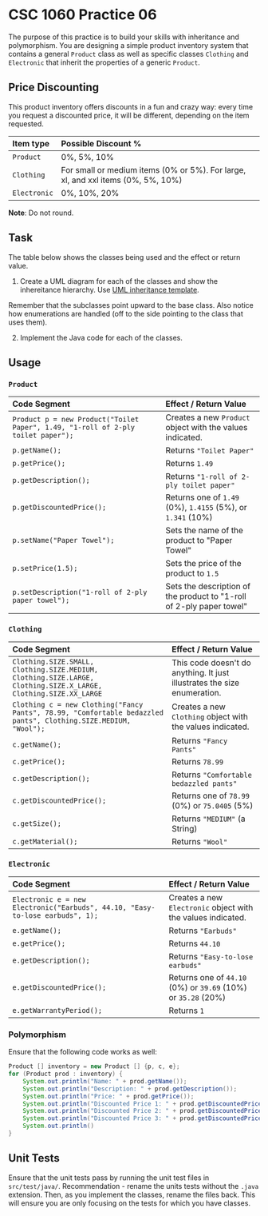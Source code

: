 # CSC 1060 Practice 06
The purpose of this practice is to build your skills with inheritance and polymorphism. You are designing a simple product inventory system that contains a general `Product` class as well as specific classes `Clothing` and `Electronic` that inherit the properties of a generic `Product`.

## Price Discounting
This product inventory offers discounts in a fun and crazy way: every time you request a discounted price, it will be different, depending on the item requested.

| Item type | Possible Discount % |
| :---      | :---                |
| `Product` | 0%, 5%, 10%         |
| `Clothing` | For small or medium items (0% or 5%). For large, xl, and xxl items (0%, 5%, 10%) |
| `Electronic` | 0%, 10%, 20% |

**Note**: Do not round. 

## Task
The table below shows the classes being used and the effect or return value. 

1. Create a UML diagram for each of the classes and show the inhereitance hierarchy. Use [UML inheritance template]( https://docs.google.com/drawings/d/1QgQlplDsZbgpl27zm9RZ-k4oppaLK8ZLDxMaXViPva8/edit?usp=sharing).

Remember that the subclasses point upward to the base class. Also notice how enumerations are handled (off to the side pointing to the class that uses them).


2. Implement the Java code for each of the classes. 

## Usage 
### `Product`
| Code Segment                                               |            Effect / Return Value       |
| :---                                                       |     :---                               |
| `Product p = new Product("Toilet Paper", 1.49, "1-roll of 2-ply toilet paper");` | Creates a new `Product` object with the values indicated.|
| `p.getName();` | Returns `"Toilet Paper"` |
| `p.getPrice();` | Returns `1.49` |
| `p.getDescription();` | Returns `"1-roll of 2-ply toilet paper"` |
| `p.getDiscountedPrice();` | Returns one of `1.49` (0%), `1.4155` (5%), or `1.341` (10%) |
| `p.setName("Paper Towel");` | Sets the name of the product to "Paper Towel" |
| `p.setPrice(1.5);` | Sets the price of the product to `1.5` |
| `p.setDescription("1-roll of 2-ply paper towel");` | Sets the description of the product to "1-roll of 2-ply paper towel"|

### `Clothing`
| Code Segment                                               |            Effect / Return Value       |
| :---                                                       |     :---                               |
| `Clothing.SIZE.SMALL, Clothing.SIZE.MEDIUM, Clothing.SIZE.LARGE, Clothing.SIZE.X_LARGE, Clothing.SIZE.XX_LARGE` | This code doesn't do anything. It just illustrates the size enumeration. | 
| `Clothing c = new Clothing("Fancy Pants", 78.99, "Comfortable bedazzled pants", Clothing.SIZE.MEDIUM, "Wool");` | Creates a new `Clothing` object with the values indicated.|
| `c.getName();` | Returns `"Fancy Pants"` |
| `c.getPrice();` | Returns `78.99` |
| `c.getDescription();` | Returns `"Comfortable bedazzled pants"` |
| `c.getDiscountedPrice();` | Returns one of `78.99` (0%) or `75.0405` (5%) |
| `c.getSize();` | Returns `"MEDIUM"` (a String) |
| `c.getMaterial();` | Returns `"Wool"` |

### `Electronic`
| Code Segment                                               |            Effect / Return Value       |
| :---                                                       |     :---                               |
| `Electronic e = new Electronic("Earbuds", 44.10, "Easy-to-lose earbuds", 1);` | Creates a new `Electronic` object with the values indicated.|
| `e.getName();` | Returns `"Earbuds"` |
| `e.getPrice();` | Returns `44.10` |
| `e.getDescription();` | Returns `"Easy-to-lose earbuds"` |
| `e.getDiscountedPrice();` | Returns one of `44.10` (0%) or `39.69` (10%) or `35.28` (20%)|
| `e.getWarrantyPeriod();` | Returns `1` |

### Polymorphism
Ensure that the following code works as well:
```java
Product [] inventory = new Product [] {p, c, e}; 
for (Product prod : inventory) {
    System.out.println("Name: " + prod.getName());
    System.out.println("Description: " + prod.getDescription());
    System.out.println("Price: " + prod.getPrice());
    System.out.println("Discounted Price 1: " + prod.getDiscountedPrice());
    System.out.println("Discounted Price 2: " + prod.getDiscountedPrice());
    System.out.println("Discounted Price 3: " + prod.getDiscountedPrice());
    System.out.println()
}
```

## Unit Tests
Ensure that the unit tests pass by running the unit test files in `src/test/java/`. Recommendation - rename the units tests without the `.java` extension. Then, as you implement the classes, rename the files back. This will ensure you are only focusing on the tests for which you have classes.
